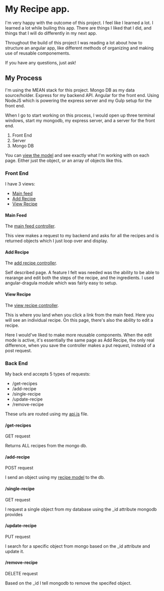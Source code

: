 # My Recipe app.

I'm very happy with the outcome of this project. I feel like I learned a lot. I learned a lot while builing this app. There are things I liked that I did, and things that I will do differently in my next app. 

Throughout the build of this project I was reading a lot about how to structure an angular app, like different methods of organizing and making use of reusable componements. 

If you have any questions, just ask!

## My Process

I'm using the MEAN stack for this project. Mongo DB as my data source/holder. Express for my backend API. Angular for the front end. Using NodeJS which is powering the express server and my Gulp setup for the front end.

When I go to start working on this process, I would open up three terminal windows, start my mongodb, my express server, and a server for the front end. 

1. Front End
2. Server
3. Mongo DB

You can [view the model](https://github.com/czaas/recipe-app/blob/master/server/models/recipe.js) and see exactly what I'm working with on each page. Either just the object, or an array of objects like this.

### Front End

I have 3 views:
- [Main feed](https://github.com/czaas/recipe-app/blob/master/public/views/index.html)
- [Add Recipe](https://github.com/czaas/recipe-app/blob/master/public/views/add-recipe.html)
- [View Recipe](https://github.com/czaas/recipe-app/blob/master/public/views/view-recipe.html)

#### Main Feed
The [main feed controller](https://github.com/czaas/recipe-app/blob/master/public/js/ctrls/index.js).

This view makes a request to my backend and asks for all the recipes and is returned objects which I just loop over and display.

#### Add Recipe
The [add recipe controller](https://github.com/czaas/recipe-app/blob/master/public/js/ctrls/add-recipe.js).

Self described page. A feature I felt was needed was the ability to be able to rearange and edit both the steps of the recipe, and the ingredients. I used angular-dragula module which was fairly easy to setup. 

#### View Recipe
The [view recipe controller](https://github.com/czaas/recipe-app/blob/master/public/js/ctrls/single-view.js).

This is where you land when you click a link from the main feed. Here you will see an individual recipe. On this page, there's also the ability to edit a recipe. 

Here I would've liked to make more reusable components. When the edit mode is active, it's essentially the same page as Add Recipe, the only real difference, when you save the controller makes a put request, instead of a post request. 

### Back End

My back end accepts 5 types of requests:

- /get-recipes
- /add-recipe
- /single-recipe
- /update-recipe
- /remove-recipe

These urls are routed using my [api.js](https://github.com/czaas/recipe-app/blob/master/server/controllers/api.js) file. 

#### /get-recipes
GET request 

Returns ALL recipes from the mongo db. 

#### /add-recipe
POST request

I send an object using my [recipe model](https://github.com/czaas/recipe-app/blob/master/server/models/recipe.js) to the db.

#### /single-recipe
GET request

I request a single object from my database using the _id attribute mongodb provides

#### /update-recipe
PUT request

I search for a specific object from mongo based on the _id attribute and update it.

#### /remove-recipe
DELETE request

Based on the _id I tell mongodb to remove the specifed object.